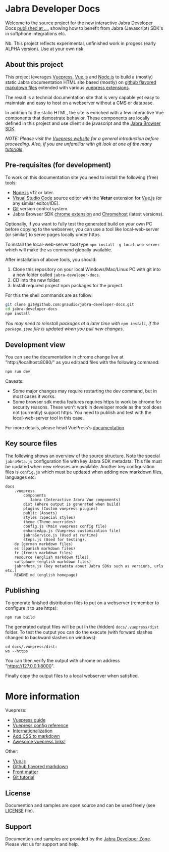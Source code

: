 # Jabra Developer Docs

Welcome to the source project for the new interactive Jabra Developer Docs [published at ...](), showing how to benefit from Jabra (Javascript) SDK's in softphone integrations etc.

Nb. This project reflects experimental, unfinished work in progess (early ALPHA version). Use at your own risk.

## About this project

This project leverages [Vuepress](https://vuepress.vuejs.org/), [Vue.js](https://vuejs.org/) and [Node.js](https://nodejs.org/en/) to build a (mostly) static Jabra documentation HTML site based (mostly) on [github flavored markdown files](https://guides.github.com/features/mastering-markdown/) extended with various [vuepress extensions](https://v1.vuepress.vuejs.org/guide/markdown.html). 

The result is a technial documentation site that is very capable yet easy to mainntain and easy to host on a webserver without a CMS or database.

In addition to the static HTML, the site is enriched with a few interactive Vue components that demostrate behavior. These components are locally defined in this project and use client side javascript and the [Jabra Browser SDK](https://github.com/gnaudio/jabra-browser-integration).

*NOTE: Please visit the [Vuepress website](https://vuepress.vuejs.org/) for a general introduction before proceeding. Also, if you are unfamiliar with git look at one of the many [tutorials](https://git-scm.com/docs/gittutorial)*

## Pre-requisites (for development)

To work on this documentation site you need to install the following (free) tools:
* [Node.js](https://nodejs.org/en/download/) v12 or later.
* [Visual Studio Code](https://code.visualstudio.com/) source editor with the **Vetur** extension for [Vue.js](https://vuejs.org/) (or any similar editor/IDE).
* [Git](https://git-scm.com/) version control system.
* Jabra Browser SDK [chrome extension](https://chrome.google.com/webstore/detail/jabra-browser-integration/okpeabepajdgiepelmhkfhkjlhhmofma) and [Chromehost](https://github.com/gnaudio/jabra-browser-integration#native-chromehost-downloads) (latest versions).

Optionally, if you want to fully test the generated build on your own PC before copying to the webserver, you can use a tool like local-web-server (or similar) to serve pages locally under https.

To install the local-web-server tool type ```npm install -g local-web-server``` which will make the ```ws``` command globally available.

After installation of above tools, you should:

1) Clone this repository on your local Windows/Mac/Linux PC with git into a new folder called ```jabra-developer-docs```.
2) CD into the new folder.
3) Install required project npm packages for the project.

For this the shell commands are as follow:
```bash
git clone git@github.com:gnaudio/jabra-developer-docs.git
cd jabra-developer-docs
npm install
```

*You may need to reinstall packages at a later time with ```npm install```, if the ```package.json``` file is updated when you pull new changes.* 

## Development view

You can see the documentation in chrome change live at "http://localhost:8080/" as you edit/add files with the following command:

```bash
npm run dev
```

Caveats:
* Some major changes may require restarting the dev command, but in most cases it works.
* Some browser sdk media features requires https to work by chrome for security reasons. These won't work in developer mode as the tool does not (currently) support https. You need to publish and test with the local-web-server tool in this case.

For more details, please head VuePress's [documentation](https://vuepress.vuejs.org/).

## Key source files

The following shows an overview of the source structure. Note the special  ```jabraMeta.js``` configuration file with key Jabra SDK metadata. This file must be updated when new releases are available. Another key configuration files is ```config.js``` which must be updated when adding new markdown files, languages etc.

```
docs
    .vuepress
        components
           Jabra (Interactive Jabra Vue components)
        dist (Where output is generated when build)
        plugins (Custom vuepress plugins)
        public (Assets)
        styles (Special styles)
        theme (Theme overrides)
        config.js (Main vuepress config file)
        enhanceApp.js (Vuepress customization file)
        jabraService.js (Used at runtime)
        steps.js (Used for testing).
    de (german markdown files)
    es (spanish markdown files)
    fr (french markdown files)
    resource (english markdown files)
    softphone (english markdown files)
    jabraMeta.js (key metadata about Jabra SDKs such as versions, urls etc.)
    README.md (english homepage)
```

## Publishing

To generate finished distribution files to put on a webserver (remember to configure it to use https):

```bash
npm run build
```

The generated output files will be put in the (hidden) ```docs/.vuepress/dist``` folder. To test the output you can do the execute (with forward slashes changed to backward slashes on windows):

```
cd docs/.vuepress/dist:
ws --https
```

You can then verify the output with chrome on address "https://127.0.0.1:8000".

Finally copy the output files to a local webserver when satisfied.

# More information

Vuepress:
* [Vuepress guide](https://v1.vuepress.vuejs.org/guide/)
* [Vuepress config reference](hhttps://v1.vuepress.vuejs.org/config/)
* [Internationalization](https://v1.vuepress.vuejs.org/guide/i18n.html)
* [Add CSS to markdown](https://www.marcomark.net/code/vuepress/markdown-classes.html)
* [Awesome vuepress links!](https://github.com/vuepressjs/awesome-vuepress)

Other:
* [Vue.js](https://vuejs.org/)
* [Github flavored markdown](https://guides.github.com/features/mastering-markdown/)
* [Front matter](https://jekyllrb.com/docs/front-matter/)
* [Git tutorial](https://git-scm.com/docs/gittutorial)

## License 
Documention and samples are open source and can be used freely (see [LICENSE](LICENSE.md) file).

## Support
Documention and samples are provided by the [Jabra Developer Zone](https://developer.jabra.com). Please vist us for support and help.